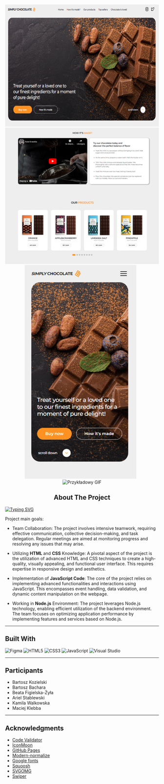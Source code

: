 

<!-- ABOUT THE PROJECT -->

<div align= "center">
<a href="https://m3riadoc.github.io/simply_chocolate_project">
<img src="/src/images/Zrzut ekranu 2024-01-13 145813.png"  height= "400" width="658" alt="Alt text" title="Optional title"> </a>
<img src="/src/images/Zrzut ekranu 2024-01-13 145843.png"  width="658" alt="Alt text" title="Optional title">
</div>
<div align= "center" width="660">
  <img src="/src/images/Zrzut ekranu 2024-01-13 145912.png"  alt="Alt text" height="700px" style="margin-right: 10px;">
  <img src="/src/images/output-onlinegiftools.gif"  alt="Przykładowy GIF" height="700px">
</div>






<h2 align="center">About The Project</h2>


<div align="left">
  <a href="https://git.io/typing-svg">
    <img src="https://readme-typing-svg.demolab.com/?lines=GOIT+Project;Simply+Chocolate" alt="Typing SVG"/>
  </a>
</div>




Project main goals:

 - Team Collaboration: The project involves intensive teamwork, requiring effective communication, collective decision-making, and task delegation. Regular meetings are aimed at monitoring progress and resolving any issues that may arise.

 - Utilizing <b> HTML </b> and <b>CSS</b> Knowledge: A pivotal aspect of the project is the utilization of advanced HTML and CSS techniques to create a high-quality, visually appealing, and functional user interface. This requires expertise in responsive design and aesthetics.

 - Implementation of <b>JavaScript Code</b>: The core of the project relies on implementing advanced functionalities and interactions using JavaScript. This encompasses event handling, data validation, and dynamic content manipulation on the webpage.

 - Working in <b>Node.js</b> Environment: The project leverages Node.js technology, enabling efficient utilization of the backend environment. The team focuses on optimizing application performance by implementing features and services based on Node.js.



---

<h2 align="left">Built With</h2>

![Figma](https://img.shields.io/badge/figma-%23F24E1E.svg?style=for-the-badge&logo=figma&logoColor=white)
![HTML5](https://img.shields.io/badge/html5-%23E34F26.svg?style=for-the-badge&logo=html5&logoColor=white)
![CSS3](https://img.shields.io/badge/css3-%231572B6.svg?style=for-the-badge&logo=css3&logoColor=white)
![JavaScript](https://img.shields.io/badge/javascript-%23323330.svg?style=for-the-badge&logo=javascript&logoColor=%23F7DF1E)
![Visual Studio](https://img.shields.io/badge/Visual%20Studio-5C2D91.svg?style=for-the-badge&logo=visual-studio&logoColor=white)


---

<!-- PARTICIPANTS -->

<h2 align="left">Participants</h2>

- Bartosz Kozielski 
- Bartosz Bachara
- Beata Figielska-Żyła
- Ariel Stablewski 
- Kamila Walkowska
- Maciej Klebba

---

<!-- ACKNOWLEDGMENTS -->

## Acknowledgments

- [Code Validator](https://validator.w3.org/nu/#textarea)
- [IconMoon](https://icomoon.io/app/#/select)
- [GitHub Pages](https://pages.github.com)
- [Modern-normalize](https://github.com/sindresorhus/modern-normalize)
- [Google fonts](https://fontawesome.com)
- [Squoosh](https://squoosh.app/)
- [SVGOMG](https://jakearchibald.github.io/svgomg/)
- [Swiper](https://swiperjs.com/get-started)

